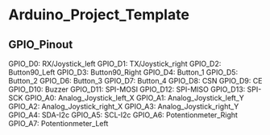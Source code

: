 # Arduino_Project_Template
## GPIO_Pinout
GPIO_D0: RX/Joystick_left
GPIO_D1: TX/Joystick_right
GPIO_D2: Button90_Left
GPIO_D3: Button90_Right
GPIO_D4: Button_1
GPIO_D5: Button_2
GPIO_D6: Button_3
GPIO_D7: Button_4
GPIO_D8: CSN
GPIO_D9: CE
GPIO_D10: Buzzer
GPIO_D11: SPI-MOSI
GPIO_D12: SPI-MISO
GPIO_D13: SPI-SCK
GPIO_A0: Analog_Joystick_left_X
GPIO_A1: Analog_Joystick_left_Y
GPIO_A2: Analog_Joystick_right_X
GPIO_A3: Analog_Joystick_right_Y
GPIO_A4: SDA-I2c
GPIO_A5: SCL-I2c
GPIO_A6: Potentionmeter_Right
GPIO_A7: Potentionmeter_Left